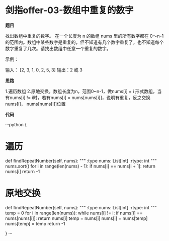 # 剑指offer-03-数组中重复的数字
**题目**

找出数组中重复的数字。
在一个长度为 n 的数组 nums 里的所有数字都在 0～n-1 的范围内。数组中某些数字是重复的，但不知道有几个数字重复了，也不知道每个数字重复了几次。请找出数组中任意一个重复的数字。

示例：

输入：
[2, 3, 1, 0, 2, 5, 3]
输出：2 或 3 

**思路**

1.遍历数组
2.原地交换，数组长度为n，范围0~n-1，做nums[i] = i 形式数组，当有nums[i] != i时，若有nums[i] = nums[nums[i]]，说明有重复，反之交换nums[i]， nums[nums[i]]位置

**代码**

···python
{
# 遍历
def findRepeatNumber(self, nums):
    """
    :type nums: List[int]
    :rtype: int
    """
    nums.sort()
    for i in range(len(nums) - 1):
        if nums[i] == nums[i + 1]:
            return nums[i]
    return -1


# 原地交换
def findRepeatNumber(self, nums):
    """
    :type nums: List[int]
    :rtype: int
    """
    temp = 0
    for i in range(len(nums)):
        while nums[i] != i:
            if nums[i] == nums[nums[i]]:
                return nums[i]
            temp = nums[i]
            nums[i] = nums[temp]
            nums[temp] = temp
    return -1

}
···
